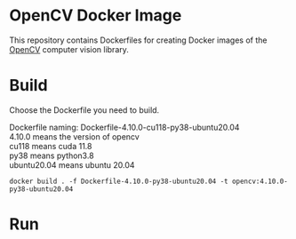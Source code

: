 # OpenCV Docker Image

This repository contains Dockerfiles for creating Docker images of the [OpenCV](https://opencv.org/) computer vision library. 

# Build

Choose the Dockerfile you need to build. 

Dockerfile naming: Dockerfile-4.10.0-cu118-py38-ubuntu20.04  
4.10.0 means the version of opencv  
cu118 means cuda 11.8  
py38 means python3.8  
ubuntu20.04 means ubuntu 20.04  

``` shell
docker build . -f Dockerfile-4.10.0-py38-ubuntu20.04 -t opencv:4.10.0-py38-ubuntu20.04
```

# Run
``` shell

```